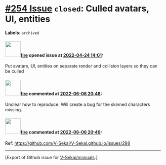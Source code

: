 # [\#254 Issue](https://github.com/V-Sekai/manuals/issues/254) `closed`: Culled avatars, UI, entities
**Labels**: `archived`


#### <img src="https://avatars.githubusercontent.com/u/32321?u=c2e06a3d2b49a467aa907e54aa259516440267cc&v=4" width="50">[fire](https://github.com/fire) opened issue at [2022-04-24 14:01](https://github.com/V-Sekai/manuals/issues/254):

Put avatars, UI, entities on separate render and collision layers so they can be culled

#### <img src="https://avatars.githubusercontent.com/u/32321?u=c2e06a3d2b49a467aa907e54aa259516440267cc&v=4" width="50">[fire](https://github.com/fire) commented at [2022-06-06 20:48](https://github.com/V-Sekai/manuals/issues/254#issuecomment-1147910357):

Unclear how to reproduce. Will create a bug for the skinned characters missing.

#### <img src="https://avatars.githubusercontent.com/u/32321?u=c2e06a3d2b49a467aa907e54aa259516440267cc&v=4" width="50">[fire](https://github.com/fire) commented at [2022-06-06 20:49](https://github.com/V-Sekai/manuals/issues/254#issuecomment-1147911869):

Ref: https://github.com/V-Sekai/V-Sekai.github.io/issues/288


-------------------------------------------------------------------------------



[Export of Github issue for [V-Sekai/manuals](https://github.com/V-Sekai/manuals).]
